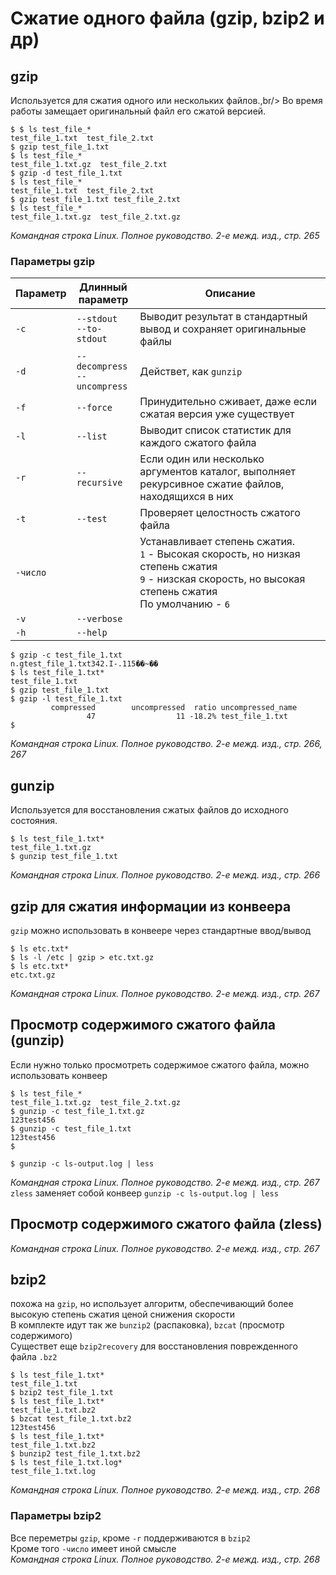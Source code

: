 # Сжатие одного файла (gzip, bzip2 и др)
## gzip
Используется для сжатия одного или нескольких файлов.,br/>
Во время работы замещает оригинальный файл его сжатой версией.<br/>
```shell
$ $ ls test_file_*
test_file_1.txt  test_file_2.txt
$ gzip test_file_1.txt 
$ ls test_file_*
test_file_1.txt.gz  test_file_2.txt
$ gzip -d test_file_1.txt 
$ ls test_file_*
test_file_1.txt  test_file_2.txt
$ gzip test_file_1.txt test_file_2.txt 
$ ls test_file_*
test_file_1.txt.gz  test_file_2.txt.gz
```
*Командная строка Linux. Полное руководство. 2-е межд. изд., стр. 265*

### Параметры gzip
| Параметр  | Длинный<br/>параметр             | Описание                                                                                                                                                       |
|-----------|----------------------------------|----------------------------------------------------------------------------------------------------------------------------------------------------------------|
| `-c`      | `--stdout`<br/>`--to-stdout`     | Выводит результат в стандартный вывод и сохраняет оригинальные файлы                                                                                           |
| `-d`      | `--decompress`<br>`--uncompress` | Действет, как `gunzip`                                                                                                                                         |
| `-f`      | `--force`                        | Принудительно сживает, даже если сжатая версия уже существует                                                                                                  |
| `-l`      | `--list`                         | Выводит список статистик для каждого сжатого файла                                                                                                             |
| `-r`      | `--recursive`                    | Если один или несколько аргументов каталог, выполняет рекурсивное сжатие файлов, находящихся в них                                                             |
| `-t`      | `--test`                         | Проверяет целостность сжатого файла                                                                                                                            |
| `-число`  | | Устанавливает степень сжатия.<br/>`1` - Высокая скорость, но низкая степень сжатия<br/>`9` - низская скорость, но высокая степень сжатия<br/>По умолчанию - `6` | 
| `-v`      | `--verbose`                      |                                                                                                                                                                |
| `-h`      | `--help`                         |                                                                                                                                                                |

```shell
$ gzip -c test_file_1.txt
n.gtest_file_1.txt342.I-.115��~��
$ ls test_file_1.txt*
test_file_1.txt
$ gzip test_file_1.txt
$ gzip -l test_file_1.txt
         compressed        uncompressed  ratio uncompressed_name
                 47                  11 -18.2% test_file_1.txt
$                 
```
*Командная строка Linux. Полное руководство. 2-е межд. изд., стр. 266, 267*

## gunzip
Используется для восстановления сжатых файлов до исходного состояния.<br/>
```shell
$ ls test_file_1.txt*
test_file_1.txt.gz
$ gunzip test_file_1.txt
```
*Командная строка Linux. Полное руководство. 2-е межд. изд., стр. 266*

## gzip для сжатия информации из конвеера
`gzip` можно использовать в конвеере через стандартные ввод/вывод
```shell
$ ls etc.txt*
$ ls -l /etc | gzip > etc.txt.gz
$ ls etc.txt*
etc.txt.gz
```
*Командная строка Linux. Полное руководство. 2-е межд. изд., стр. 267*

## Просмотр содержимого сжатого файла (gunzip)
Если нужно только просмотреть содержимое сжатого файла, можно использовать конвеер
```shell
$ ls test_file_*
test_file_1.txt.gz  test_file_2.txt.gz
$ gunzip -c test_file_1.txt.gz 
123test456
$ gunzip -c test_file_1.txt
123test456
$
```
```shell
$ gunzip -c ls-output.log | less
```
*Командная строка Linux. Полное руководство. 2-е межд. изд., стр. 267*
`zless` заменяет собой конвеер `gunzip -c ls-output.log | less`<br/>
## Просмотр содержимого сжатого файла (zless)

*Командная строка Linux. Полное руководство. 2-е межд. изд., стр. 267*

## bzip2
похожа на `gzip`, но использует алгоритм, обеспечивающий более высокую степень сжатия ценой снижения скорости<br/>
В комплекте идут так же `bunzip2` (распаковка), `bzcat` (просмотр содержимого)<br/>
Существет еще `bzip2recovery` для восстановления поврежденного файла `.bz2`
```shell
$ ls test_file_1.txt*
test_file_1.txt
$ bzip2 test_file_1.txt
$ ls test_file_1.txt*
test_file_1.txt.bz2
$ bzcat test_file_1.txt.bz2
123test456
$ ls test_file_1.txt*
test_file_1.txt.bz2
$ bunzip2 test_file_1.txt.bz2 
$ ls test_file_1.txt.log*
test_file_1.txt.log
```
*Командная строка Linux. Полное руководство. 2-е межд. изд., стр. 268*

### Параметры bzip2
Все переметры `gzip`, кроме `-r` поддерживаются в `bzip2`<br/>
Кроме того `-число` имеет иной смысле<br/>
*Командная строка Linux. Полное руководство. 2-е межд. изд., стр. 268*